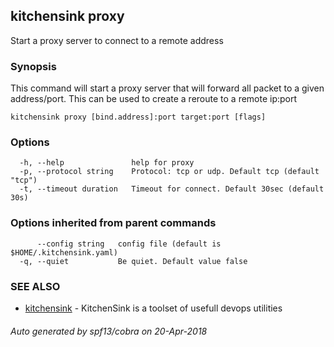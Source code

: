 ## kitchensink proxy

Start a proxy server to connect to a remote address

### Synopsis

This command will start a proxy server that will forward all packet to a given address/port. This can be used to create a reroute to a remote ip:port

```
kitchensink proxy [bind.address]:port target:port [flags]
```

### Options

```
  -h, --help               help for proxy
  -p, --protocol string    Protocol: tcp or udp. Default tcp (default "tcp")
  -t, --timeout duration   Timeout for connect. Default 30sec (default 30s)
```

### Options inherited from parent commands

```
      --config string   config file (default is $HOME/.kitchensink.yaml)
  -q, --quiet           Be quiet. Default value false
```

### SEE ALSO

* [kitchensink](kitchensink.md)	 - KitchenSink is a toolset of usefull devops utilities

###### Auto generated by spf13/cobra on 20-Apr-2018
